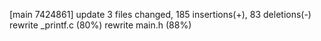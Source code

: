 [main 7424861] update
 3 files changed, 185 insertions(+), 83 deletions(-)
 rewrite _printf.c (80%)
 rewrite main.h (88%)
